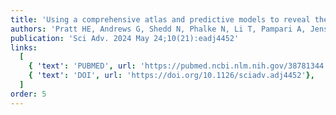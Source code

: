```yaml
---
title: 'Using a comprehensive atlas and predictive models to reveal the complexity and evolution of brain-active regulatory elements'
authors: 'Pratt HE, Andrews G, Shedd N, Phalke N, Li T, Pampari A, Jensen M, Wen C, Consortium P, Gandal MJ, Geschwind DH, Gerstein M, Moore J, Kundaje A, Colubri A, Weng Z'
publication: 'Sci Adv. 2024 May 24;10(21):eadj4452'
links:
  [
    { 'text': 'PUBMED', url: 'https://pubmed.ncbi.nlm.nih.gov/38781344'},
    { 'text': 'DOI', url: 'https://doi.org/10.1126/sciadv.adj4452'},
  ]
order: 5
---
```

